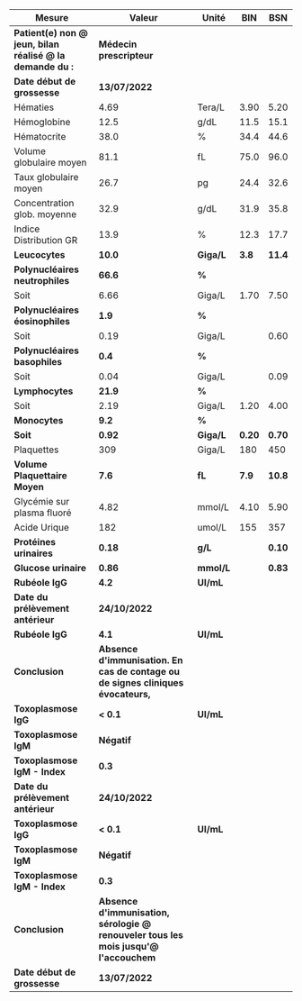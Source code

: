 |                          Mesure                          |                                       Valeur                                       |   Unité  |   BIN  |   BSN  |
|----------------------------------------------------------|------------------------------------------------------------------------------------|----------|--------|--------|
|**Patient(e) non @ jeun, bilan réalisé @ la demande du :**|                              **Médecin prescripteur**                              |          |        |        |
|                **Date début de grossesse**               |                                   **13/07/2022**                                   |          |        |        |
|                         Hématies                         |                                        4.69                                        |  Tera/L  |  3.90  |  5.20  |
|                        Hémoglobine                       |                                        12.5                                        |   g/dL   |  11.5  |  15.1  |
|                        Hématocrite                       |                                        38.0                                        |     %    |  34.4  |  44.6  |
|                  Volume globulaire moyen                 |                                        81.1                                        |    fL    |  75.0  |  96.0  |
|                   Taux globulaire moyen                  |                                        26.7                                        |    pg    |  24.4  |  32.6  |
|                Concentration glob. moyenne               |                                        32.9                                        |   g/dL   |  31.9  |  35.8  |
|                  Indice Distribution GR                  |                                        13.9                                        |     %    |  12.3  |  17.7  |
|                      **Leucocytes**                      |                                      **10.0**                                      |**Giga/L**| **3.8**|**11.4**|
|              **Polynucléaires neutrophiles**             |                                      **66.6**                                      |   **%**  |        |        |
|                           Soit                           |                                        6.66                                        |  Giga/L  |  1.70  |  7.50  |
|              **Polynucléaires éosinophiles**             |                                       **1.9**                                      |   **%**  |        |        |
|                           Soit                           |                                        0.19                                        |  Giga/L  |        |  0.60  |
|               **Polynucléaires basophiles**              |                                       **0.4**                                      |   **%**  |        |        |
|                           Soit                           |                                        0.04                                        |  Giga/L  |        |  0.09  |
|                      **Lymphocytes**                     |                                      **21.9**                                      |   **%**  |        |        |
|                           Soit                           |                                        2.19                                        |  Giga/L  |  1.20  |  4.00  |
|                       **Monocytes**                      |                                       **9.2**                                      |   **%**  |        |        |
|                         **Soit**                         |                                      **0.92**                                      |**Giga/L**|**0.20**|**0.70**|
|                        Plaquettes                        |                                         309                                        |  Giga/L  |   180  |   450  |
|               **Volume Plaquettaire Moyen**              |                                       **7.6**                                      |  **fL**  | **7.9**|**10.8**|
|                Glycémie sur plasma fluoré                |                                        4.82                                        |  mmol/L  |  4.10  |  5.90  |
|                       Acide Urique                       |                                         182                                        |  umol/L  |   155  |   357  |
|                  **Protéines urinaires**                 |                                      **0.18**                                      |  **g/L** |        |**0.10**|
|                   **Glucose urinaire**                   |                                      **0.86**                                      |**mmol/L**|        |**0.83**|
|                      **Rubéole IgG**                     |                                       **4.2**                                      | **UI/mL**|        |        |
|             **Date du prélèvement antérieur**            |                                   **24/10/2022**                                   |          |        |        |
|                      **Rubéole IgG**                     |                                       **4.1**                                      | **UI/mL**|        |        |
|                      **Conclusion**                      |  **Absence d'immunisation. En cas de contage ou de signes cliniques évocateurs,**  |          |        |        |
|                   **Toxoplasmose IgG**                   |                                      **< 0.1**                                     | **UI/mL**|        |        |
|                   **Toxoplasmose IgM**                   |                                     **Négatif**                                    |          |        |        |
|               **Toxoplasmose IgM - Index**               |                                       **0.3**                                      |          |        |        |
|             **Date du prélèvement antérieur**            |                                   **24/10/2022**                                   |          |        |        |
|                   **Toxoplasmose IgG**                   |                                      **< 0.1**                                     | **UI/mL**|        |        |
|                   **Toxoplasmose IgM**                   |                                     **Négatif**                                    |          |        |        |
|               **Toxoplasmose IgM - Index**               |                                       **0.3**                                      |          |        |        |
|                      **Conclusion**                      |**Absence d'immunisation, sérologie @ renouveler tous les mois jusqu'@ l'accouchem**|          |        |        |
|                **Date début de grossesse**               |                                   **13/07/2022**                                   |          |        |        |
